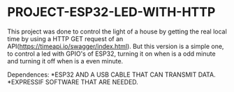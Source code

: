 # PROJECT-ESP32-LED-WITH-HTTP

This project was done to control the light of a house by getting the real local time by using a HTTP GET request of an API(https://timeapi.io/swagger/index.html). But this version is a simple one, to control a led with GPIO's of ESP32, turning it on when is a odd minute and turning it off when is a even minute.

Dependences: 
*ESP32 AND A USB CABLE THAT CAN TRANSMIT DATA.
*EXPRESSIF SOFTWARE THAT ARE NEEDED.

